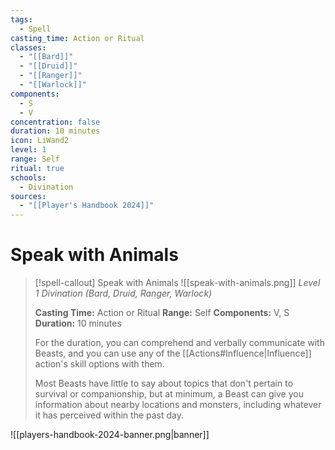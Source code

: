 ```yaml
---
tags:
  - Spell
casting_time: Action or Ritual
classes:
  - "[[Bard]]"
  - "[[Druid]]"
  - "[[Ranger]]"
  - "[[Warlock]]"
components:
  - S
  - V
concentration: false
duration: 10 minutes
icon: LiWand2
level: 1
range: Self
ritual: true
schools:
  - Divination
sources:
  - "[[Player's Handbook 2024]]"
---
```


# Speak with Animals

>[!spell-callout] Speak with Animals
>![[speak-with-animals.png]]
>_Level 1 Divination (Bard, Druid, Ranger, Warlock)_
>
>**Casting Time:** Action or Ritual
>**Range:** Self
>**Components:** V, S
>**Duration:** 10 minutes
>
>For the duration, you can comprehend and verbally communicate with Beasts, and you can use any of the [[Actions#Influence\|Influence]] action's skill options with them.
>
>Most Beasts have little to say about topics that don't pertain to survival or companionship, but at minimum, a Beast can give you information about nearby locations and monsters, including whatever it has perceived within the past day.


![[players-handbook-2024-banner.png|banner]]
